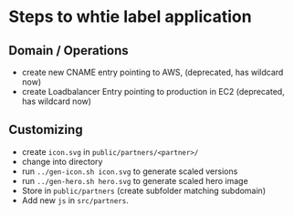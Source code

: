 # Steps to whtie label application

## Domain / Operations

- create new CNAME entry pointing to AWS, (deprecated, has wildcard now)
- create Loadbalancer Entry pointing to production in EC2 (deprecated, has wildcard now)


## Customizing

- create `icon.svg` in `public/partners/<partner>/`
- change into directory
- run `../gen-icon.sh icon.svg` to generate scaled versions
- run `../gen-hero.sh hero.svg` to generate scaled hero image
- Store in `public/partners` (create subfolder matching subdomain)
- Add new `js` in `src/partners`.